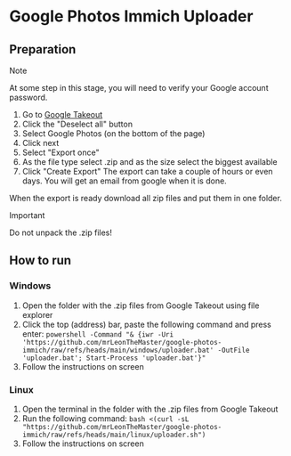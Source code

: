 # Google Photos Immich Uploader
## Preparation
> [!NOTE]
> At some step in this stage, you will need to verify your Google account password.
1. Go to [Google Takeout](https://takeout.google.com/)
2. Click the "Deselect all" button
3. Select Google Photos (on the bottom of the page)
4. Click next
5. Select "Export once"
6. As the file type select .zip and as the size select the biggest available
7. Click "Create Export"
The export can take a couple of hours or even days. You will get an email from google when it is done.

When the export is ready download all zip files and put them in one folder.
> [!IMPORTANT]
> Do not unpack the .zip files!
## How to run
### Windows
1. Open the folder with the .zip files from Google Takeout using file explorer
2. Click the top (address) bar, paste the following command and press enter: ``powershell -Command "& {iwr -Uri 'https://github.com/mrLeonTheMaster/google-photos-immich/raw/refs/heads/main/windows/uploader.bat' -OutFile 'uploader.bat'; Start-Process 'uploader.bat'}"``
3. Follow the instructions on screen
### Linux
1. Open the terminal in the folder with the .zip files from Google Takeout
2. Run the following command: ``bash <(curl -sL "https://github.com/mrLeonTheMaster/google-photos-immich/raw/refs/heads/main/linux/uploader.sh")``
3. Follow the instructions on screen
